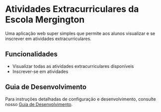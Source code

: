 # Atividades Extracurriculares da Escola Mergington

Uma aplicação web super simples que permite aos alunos visualizar e se inscrever em atividades extracurriculares.

## Funcionalidades

- Visualizar todas as atividades extracurriculares disponíveis
- Inscrever-se em atividades

## Guia de Desenvolvimento

Para instruções detalhadas de configuração e desenvolvimento, consulte nosso [Guia de Desenvolvimento](../docs/how-to-develop.md).
